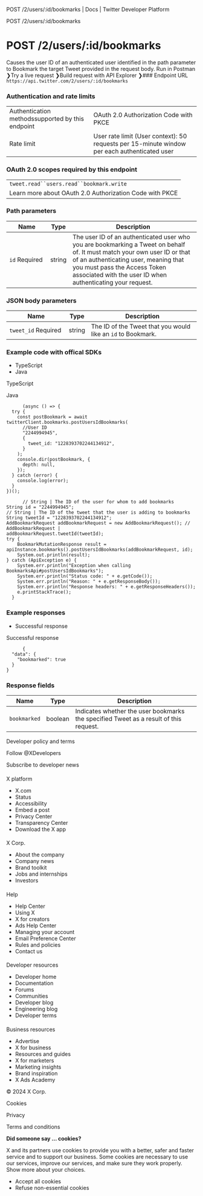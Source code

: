 
POST /2/users/:id/bookmarks | Docs | Twitter Developer Platform 

POST /2/users/:id/bookmarks

 POST /2/users/:id/bookmarks
===========================
Causes the user ID of an authenticated user identified in the path parameter to Bookmark the target Tweet provided in the request body.
Run in Postman ❯Try a live request ❯Build request with API Explorer ❯### Endpoint URL
`https://api.twitter.com/2/users/:id/bookmarks`  
### Authentication and rate limits

|  |  |
| --- | --- |
| Authentication methodssupported by this endpoint | OAuth 2.0 Authorization Code with PKCE |
| Rate limit | User rate limit (User context): 50 requests per 15-minute window per each authenticated user |
### OAuth 2.0 scopes required by this endpoint

|  |
| --- |
| `tweet.read``users.read``bookmark.write` |
| Learn more about OAuth 2.0 Authorization Code with PKCE |
### Path parameters

| Name | Type | Description |
| --- | --- | --- |
| `id` Required  | string | The user ID of an authenticated user who you are bookmarking a Tweet on behalf of. It must match your own user ID or that of an authenticating user, meaning that you must pass the Access Token associated with the user ID when authenticating your request. |

### JSON body parameters

| Name | Type | Description |
| --- | --- | --- |
| `tweet_id` Required  | string | The ID of the Tweet that you would like an `id` to Bookmark. |

### Example code with offical SDKs

* TypeScript
* Java

 TypeScript

 Java

```
      (async () => {
  try {
    const postBookmark = await twitterClient.bookmarks.postUsersIdBookmarks(
      //User ID
      "2244994945",
      {
        tweet_id: "1228393702244134912",
      }
    );
    console.dir(postBookmark, {
      depth: null,
    });
  } catch (error) {
    console.log(error);
  }
})();

```

```
      // String | The ID of the user for whom to add bookmarks
String id = "2244994945";
// String | The ID of the tweet that the user is adding to bookmarks
String tweetId = "1228393702244134912";
AddBookmarkRequest addBookmarkRequest = new AddBookmarkRequest(); // AddBookmarkRequest | 
addBookmarkRequest.tweetId(tweetId);
try {
    BookmarkMutationResponse result = apiInstance.bookmarks().postUsersIdBookmarks(addBookmarkRequest, id);
    System.out.println(result);
} catch (ApiException e) {
    System.err.println("Exception when calling BookmarksApi#postUsersIdBookmarks");
    System.err.println("Status code: " + e.getCode());
    System.err.println("Reason: " + e.getResponseBody());
    System.err.println("Response headers: " + e.getResponseHeaders());
    e.printStackTrace();
  }

```

### Example responses

* Successful response

 Successful response

```
      {
  "data": {
    "bookmarked": true
  }
}
```

### Response fields

| Name | Type | Description |
| --- | --- | --- |
| `bookmarked` | boolean | Indicates whether the user bookmarks the specified Tweet as a result of this request. |

Developer policy and terms

Follow @XDevelopers

Subscribe to developer news

#### 
 X platform

* X.com
* Status
* Accessibility
* Embed a post
* Privacy Center
* Transparency Center
* Download the X app

#### 
 X Corp.

* About the company
* Company news
* Brand toolkit
* Jobs and internships
* Investors

#### 
 Help

* Help Center
* Using X
* X for creators
* Ads Help Center
* Managing your account
* Email Preference Center
* Rules and policies
* Contact us

#### 
 Developer resources

* Developer home
* Documentation
* Forums
* Communities
* Developer blog
* Engineering blog
* Developer terms

#### 
 Business resources

* Advertise
* X for business
* Resources and guides
* X for marketers
* Marketing insights
* Brand inspiration
* X Ads Academy

 © 2024 X Corp.

Cookies

Privacy

Terms and conditions

**Did someone say … cookies?**  

 X and its partners use cookies to provide you with a better, safer and
 faster service and to support our business. Some cookies are necessary to use
 our services, improve our services, and make sure they work properly.
 Show more about your choices.

* Accept all cookies
* Refuse non-essential cookies